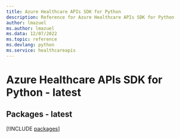 ```yaml
---
title: Azure Healthcare APIs SDK for Python
description: Reference for Azure Healthcare APIs SDK for Python
author: lmazuel
ms.author: lmazuel
ms.data: 12/07/2022
ms.topic: reference
ms.devlang: python
ms.service: healthcareapis
---
```

# Azure Healthcare APIs SDK for Python - latest
## Packages - latest
[!INCLUDE [packages](healthcare-apis-index.md)]